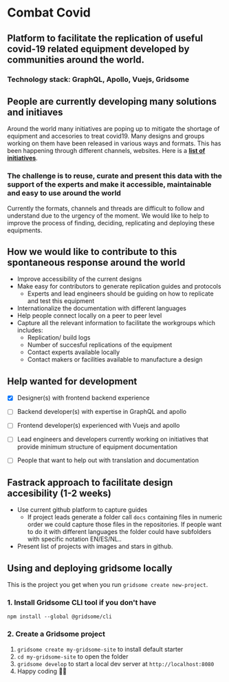 # Combat Covid 

## Platform to facilitate the replication of useful covid-19 related equipment developed by communities around the world.
### Technology stack: GraphQL, Apollo, Vuejs, Gridsome

## People are currently developing many solutions and initiaves
Around the world many initiatives are poping up to mitigate the shortage of equipment and accesories to treat covid19.
Many designs and groups working on them have been released in various ways and formats. This has been happening through different channels, websites. Here is a [**list of initiatives**](https://openhardware4.me/open-hardware-leaders.github.io/covid19.html).

### The challenge is to reuse, curate and present this data with the support of the experts and make it accessible, maintainable and easy to use around the world
Currently the formats, channels and threads are difficult to follow and understand due to the urgency of the moment. We would like to help to improve the process of finding, deciding, replicating and deploying these equipments. 

## How we would like to contribute to this spontaneous response around the world
- Improve accessibility of the current designs
- Make easy for contributors to generate replication guides and protocols
  - Experts and lead engineers should be guiding on how to replicate and test this equipment
- Internationalize the documentation with different languages
- Help people connect locally on a peer to peer level
- Capture all the relevant information to facilitate the workgroups which includes:
  - Replication/ build logs
  - Number of succesful replications of the equipment
  - Contact experts available locally
  - Contact makers or facilities available to manufacture a design

## Help wanted for development
- [x] Designer(s) with frontend backend experience
- [ ] Backend developer(s) with expertise in GraphQL and apollo
- [ ] Frontend developer(s) experienced with Vuejs and apollo
- [ ] Lead engineers and developers currently working on initiatives that provide minimum structure of equipment documentation
- [ ] People that want to help out with translation and documentation


## Fastrack approach to facilitate design accesibility (1-2 weeks)
- Use current github platform to capture guides
  - If project leads generate a folder call `docs` containing files in numeric order we could capture those files in the repositories. If people want to do it with different languages the folder could have subfolders with specific notation EN/ES/NL..
- Present list of projects with images and stars in github.


## Using and deploying gridsome locally

This is the project you get when you run `gridsome create new-project`.

### 1. Install Gridsome CLI tool if you don't have

`npm install --global @gridsome/cli`

### 2. Create a Gridsome project

1. `gridsome create my-gridsome-site` to install default starter
2. `cd my-gridsome-site` to open the folder
3. `gridsome develop` to start a local dev server at `http://localhost:8080`
4. Happy coding 🎉🙌
